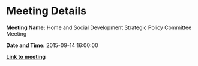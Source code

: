 # Meeting Details

**Meeting Name:** Home and Social Development Strategic Policy Committee Meeting

**Date and Time:** 2015-09-14 16:00:00

**<a href="https://www.limerick.ie/council/whats-on/home-and-social-development-strategic-policy-committee-meeting" target="_blank">Link to meeting</a>**
